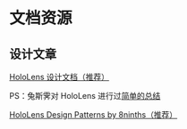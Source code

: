 # 文档资源


## 设计文章
[HoloLens 设计文档（推荐）](https://developer.microsoft.com/en-us/windows/holographic/design)

PS：兔斯霁对 HoloLens 进行过[简单的总结](https://zhuanlan.zhihu.com/p/20650838)


[HoloLens Design Patterns by 8ninths（推荐）](http://8ninths.com/hololens-design-patterns/)

